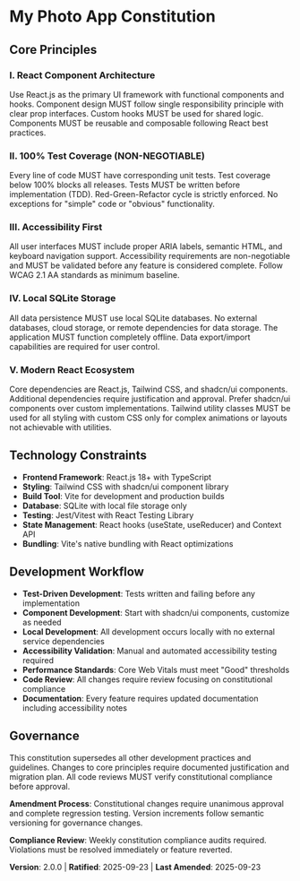 <!--
SYNC IMPACT REPORT
Version change: 1.0.0 → 2.0.0
Modified principles:
- I. Vanilla Web Standards → React Component Architecture
- V. Minimal Dependencies → Modern React Ecosystem
Added sections: None
Removed sections: None
Templates requiring updates:
- ✅ plan-template.md (compatible - references constitution check)
- ✅ spec-template.md (compatible - no constitutional constraints)
- ✅ tasks-template.md (compatible - follows TDD principles)
Follow-up TODOs: None
-->

# My Photo App Constitution

## Core Principles

### I. React Component Architecture

Use React.js as the primary UI framework with functional components and hooks. Component design MUST follow single responsibility principle with clear prop interfaces. Custom hooks MUST be used for shared logic. Components MUST be reusable and composable following React best practices.

### II. 100% Test Coverage (NON-NEGOTIABLE)

Every line of code MUST have corresponding unit tests. Test coverage below 100% blocks all releases. Tests MUST be written before implementation (TDD). Red-Green-Refactor cycle is strictly enforced. No exceptions for "simple" code or "obvious" functionality.

### III. Accessibility First

All user interfaces MUST include proper ARIA labels, semantic HTML, and keyboard navigation support. Accessibility requirements are non-negotiable and MUST be validated before any feature is considered complete. Follow WCAG 2.1 AA standards as minimum baseline.

### IV. Local SQLite Storage

All data persistence MUST use local SQLite databases. No external databases, cloud storage, or remote dependencies for data storage. The application MUST function completely offline. Data export/import capabilities are required for user control.

### V. Modern React Ecosystem

Core dependencies are React.js, Tailwind CSS, and shadcn/ui components. Additional dependencies require justification and approval. Prefer shadcn/ui components over custom implementations. Tailwind utility classes MUST be used for all styling with custom CSS only for complex animations or layouts not achievable with utilities.

## Technology Constraints

- **Frontend Framework**: React.js 18+ with TypeScript
- **Styling**: Tailwind CSS with shadcn/ui component library
- **Build Tool**: Vite for development and production builds
- **Database**: SQLite with local file storage only
- **Testing**: Jest/Vitest with React Testing Library
- **State Management**: React hooks (useState, useReducer) and Context API
- **Bundling**: Vite's native bundling with React optimizations

## Development Workflow

- **Test-Driven Development**: Tests written and failing before any implementation
- **Component Development**: Start with shadcn/ui components, customize as needed
- **Local Development**: All development occurs locally with no external service dependencies
- **Accessibility Validation**: Manual and automated accessibility testing required
- **Performance Standards**: Core Web Vitals must meet "Good" thresholds
- **Code Review**: All changes require review focusing on constitutional compliance
- **Documentation**: Every feature requires updated documentation including accessibility notes

## Governance

This constitution supersedes all other development practices and guidelines. Changes to core principles require documented justification and migration plan. All code reviews MUST verify constitutional compliance before approval.

**Amendment Process**: Constitutional changes require unanimous approval and complete regression testing. Version increments follow semantic versioning for governance changes.

**Compliance Review**: Weekly constitution compliance audits required. Violations must be resolved immediately or feature reverted.

**Version**: 2.0.0 | **Ratified**: 2025-09-23 | **Last Amended**: 2025-09-23
